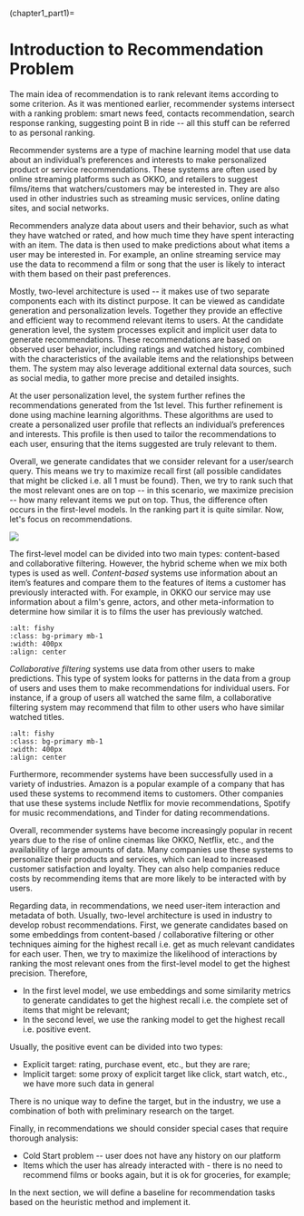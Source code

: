 
(chapter1_part1)=

# Introduction to Recommendation Problem

The main idea of recommendation is to rank relevant items according to some criterion.
As it was mentioned earlier, recommender systems intersect with a ranking problem:
smart news feed, contacts recommendation, search response ranking, suggesting point B in ride --
all this stuff can be referred to as personal ranking.

Recommender systems are a type of machine learning model that use data about an individual’s
preferences and interests to make personalized product or service recommendations.
These systems are often used by online streaming platforms such as OKKO,
and retailers to suggest films/items that watchers/customers may be interested in.
They are also used in other industries such as streaming music services,
online dating sites, and social networks.

Recommenders analyze data about users and their behavior, such as what they have watched
or rated, and how much time they have spent interacting with an item. The data is then used to make
predictions about what items a user may be interested in.
For example, an online streaming service may use the data to recommend a film or song that the user
is likely to interact with them based on their past preferences.

Mostly, two-level architecture is used -- it makes use of two separate components each with its 
distinct purpose. It can be viewed as candidate generation and personalization levels. Together
they provide an effective and efficient way to recommend relevant items to users.
At the candidate generation level, the system processes explicit and implicit user data to generate
recommendations. These recommendations are based on observed user behavior, including ratings and watched
history, combined with the characteristics of the available items and the relationships between them.
The system may also leverage additional external data sources, such as social media, to gather more
precise and detailed insights. 

At the user personalization level, the system further refines the recommendations generated
from the 1st level. This further refinement is done using machine learning algorithms.
These algorithms are used to create a personalized user profile that reflects an individual’s
preferences and interests. This profile is then used to tailor the recommendations to each
user, ensuring that the items suggested are truly relevant to them.

Overall, we generate candidates that we consider relevant for a user/search query.
This means we try to maximize recall first (all possible candidates that might be clicked i.e.
all 1 must be found). Then, we try to rank such that the most relevant ones are on top -- 
in this scenario, we maximize precision -- how many relevant items we put on top.
Thus, the difference often occurs in the first-level models. In the ranking part it is quite similar.
Now, let's focus on recommendations.

![](img/2_architecture.png)

The first-level model can be divided into two main types: content-based and collaborative filtering.
However, the hybrid scheme when we mix both types is used as well.
*Content-based* systems use information about an item’s features and compare them to the features
of items a customer has previously interacted with.
For example, in OKKO our service may use information about a film's genre, actors,
and other meta-information to determine how similar it is to films the user has previously watched.

```{image} ./img/content_based.png
:alt: fishy
:class: bg-primary mb-1
:width: 400px
:align: center
```

*Collaborative filtering* systems use data from other users to make predictions.
This type of system looks for patterns in the data from a group of users and
uses them to make recommendations for individual users. For instance,
if a group of users all watched the same film, a collaborative filtering system
may recommend that film to other users who have similar watched titles.

```{image} ./img/collab_filter.png
:alt: fishy
:class: bg-primary mb-1
:width: 400px
:align: center
```

Furthermore, recommender systems have been successfully used in a variety of industries.
Amazon is a popular example of a company that has used these systems to recommend items
to customers. Other companies that use these systems include Netflix for movie recommendations,
Spotify for music recommendations, and Tinder for dating recommendations.

Overall, recommender systems have become increasingly popular in recent years due to
the rise of online cinemas like OKKO, Netflix, etc., and the availability of large
amounts of data. Many companies use these systems to personalize their products and services,
which can lead to increased customer satisfaction and loyalty. They can also help companies
reduce costs by recommending items that are more likely to be interacted with by users.


Regarding data, in recommendations, we need user-item interaction and metadata of both. 
Usually, two-level architecture is used in industry to develop robust recommendations.
First, we generate candidates based on some embeddings from content-based / collaborative
filtering or other techniques aiming for the highest recall i.e. get as much relevant candidates
for each user. Then, we try to maximize the likelihood of interactions by ranking the most
relevant ones from the first-level model to get the highest precision. Therefore,
- In the first level model, we use embeddings and some similarity metrics to generate
candidates to get the highest recall i.e. the complete set of items that might be relevant;
- In the second level, we use the ranking model to get the highest recall i.e. positive event.

Usually, the positive event can be divided into two types:
- Explicit target: rating, purchase event, etc., but they are rare;
- Implicit target: some proxy of explicit target like click, start watch, etc., we have more such data in general

There is no unique way to define the target, but in the industry, we use a combination of both with preliminary research on the target.

Finally, in recommendations we should consider special cases that require thorough analysis:
- Cold Start problem -- user does not have any history on our platform
- Items which the user has already interacted with - there is no need to recommend films or books again, but it is
ok for groceries, for example;

In the next section, we will define a baseline for recommendation tasks based on the heuristic method and implement it.
